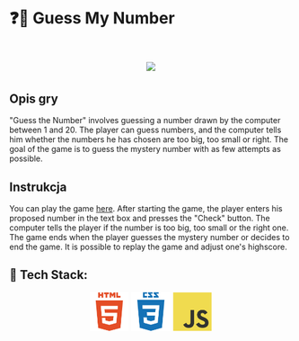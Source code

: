 # ❓🎲 Guess My Number

<h1 align="center">
   <img src="https://ik.imagekit.io/lorinnio/Zgadnij-liczbe-.png?updatedAt=1679330995709">
</h1>

## Opis gry

"Guess the Number" involves guessing a number drawn by the computer between 1 and 20. The player can guess numbers, and the computer tells him whether the numbers he has chosen are too big, too small or right. The goal of the game is to guess the mystery number with as few attempts as possible.

## Instrukcja

You can play the game [here](https://zgadnijliczbe.netlify.app/). After starting the game, the player enters his proposed number in the text box and presses the "Check" button. The computer tells the player if the number is too big, too small or the right one. The game ends when the player guesses the mystery number or decides to end the game. It is possible to replay the game and adjust one's highscore.

## :rocket: Tech Stack:

<p align="center">
<img src="https://github.com/devicons/devicon/blob/master/icons/html5/html5-plain-wordmark.svg" alt="html5"  width="70" height="70"/>
<img src="https://github.com/devicons/devicon/blob/master/icons/css3/css3-plain-wordmark.svg" alt="css3" width="70" height="70"/>
<img src="https://github.com/devicons/devicon/blob/master/icons/javascript/javascript-original.svg" alt="javascript" width="70" height="70"/>
</p>
